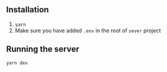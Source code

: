 ## Installation

1. `yarn`
2. Make sure you have added `.env` in the root of `sever` project

## Running the server

```
yarn dev
```
